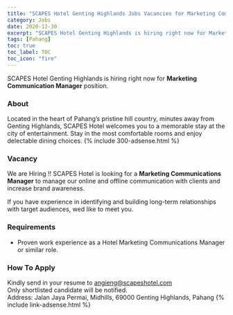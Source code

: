 ```yaml
---
title: "SCAPES Hotel Genting Highlands Jobs Vacancies for Marketing Communication Manager" 
category: Jobs 
date: 2020-12-30
excerpt: "SCAPES Hotel Genting Highlands is hiring right now for Marketing Communication Manager positions" 
tags: [Pahang] 
toc: true 
toc_label: TOC 
toc_icon: "fire" 
--- 
```


SCAPES Hotel Genting Highlands is hiring right now for **Marketing Communication Manager** position.

### About
Located in the heart of Pahang’s pristine hill country, minutes away from Genting Highlands, SCAPES Hotel welcomes you to a memorable stay at the city of entertainment. Stay in the most comfortable rooms and enjoy delectable dining choices.
{% include 300-adsense.html %} 

### Vacancy
We are Hiring !! SCAPES Hotel is looking for a **Marketing Communications Manager** to manage our online and offline communication with clients and increase brand awareness.

If you have experience in identifying and building long-term relationships with target audiences, wed like to meet you.

### Requirements
- Proven work experience as a Hotel Marketing Communications Manager or similar role.

### How To Apply
Kindly send in your resume to angieng@scapeshotel.com
<br/>
Only shortlisted candidate will be notified.
<br/>
Address: Jalan Jaya Permai, Midhills, 69000 Genting Highlands, Pahang
{% include link-adsense.html %} 